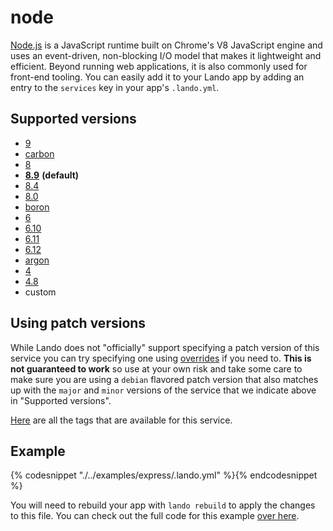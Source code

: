 node
====

[Node.js](https://nodejs.org/en/) is a JavaScript runtime built on Chrome's V8 JavaScript engine and uses an event-driven, non-blocking I/O model that makes it lightweight and efficient. Beyond running web applications, it is also commonly used for front-end tooling. You can easily add it to your Lando app by adding an entry to the `services` key in your app's `.lando.yml`.

Supported versions
------------------

*   [9](https://hub.docker.com/r/_/node/)
*   [carbon](https://hub.docker.com/r/_/node/)
*   [8](https://hub.docker.com/r/_/node/)
*   **[8.9](https://hub.docker.com/r/_/node/)** **(default)**
*   [8.4](https://hub.docker.com/r/_/node/)
*   [8.0](https://hub.docker.com/r/_/node/)
*   [boron](https://hub.docker.com/r/_/node/)
*   [6](https://hub.docker.com/r/_/node/)
*   [6.10](https://hub.docker.com/r/_/node/)
*   [6.11](https://hub.docker.com/r/_/node/)
*   [6.12](https://hub.docker.com/r/_/node/)
*   [argon](https://hub.docker.com/r/_/node/)
*   [4](https://hub.docker.com/r/_/node/)
*   [4.8](https://hub.docker.com/r/_/node/)
*   custom

Using patch versions
--------------------

While Lando does not "officially" support specifying a patch version of this service you can try specifying one using [overrides](https://docs.devwithlando.io/config/advanced.html#overriding-with-docker-compose) if you need to. **This is not guaranteed to work** so use at your own risk and take some care to make sure you are using a `debian` flavored patch version that also matches up with the `major` and `minor` versions of the service that we indicate above in "Supported versions".

[Here](https://hub.docker.com/r/library/node/tags/) are all the tags that are available for this service.

Example
-------

{% codesnippet "./../examples/express/.lando.yml" %}{% endcodesnippet %}

You will need to rebuild your app with `lando rebuild` to apply the changes to this file. You can check out the full code for this example [over here](https://github.com/lando/lando/tree/master/examples/express).
